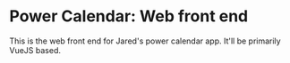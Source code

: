 # Power Calendar: Web front end

This is the web front end for Jared's power calendar app. It'll be primarily VueJS based.
